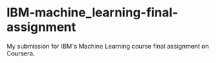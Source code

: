 # IBM-machine_learning-final-assignment
My submission for IBM's Machine Learning course final assignment on Coursera.
